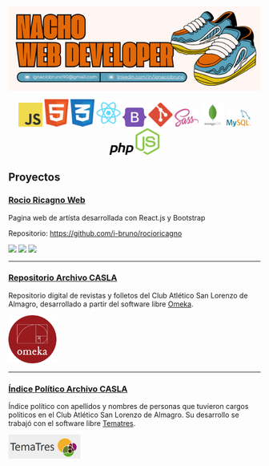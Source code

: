 
<p align="center">
  <img src="https://github.com/i-bruno/i-bruno/blob/main/nachoHeader.png" alt="Image header info"/>
</p>


<p align="center">
  <img src="https://github.com/i-bruno/i-bruno/blob/main/javascript.svg" alt="logo javascript" style="width: 5vw"/> <img src="https://github.com/i-bruno/i-bruno/blob/main/html.svg" alt="logo html" style="width: 5vw"/>
<img src="https://github.com/i-bruno/i-bruno/blob/main/css.svg" alt="logo css" style="width: 5vw"/> <img src="https://github.com/i-bruno/i-bruno/blob/main/react.svg" alt="react-logo" style="width: 5vw"/> <img src="https://github.com/i-bruno/i-bruno/blob/main/bootstrap.svg" alt="logo bootstrap" style="width: 5vw"/> <img src="https://github.com/i-bruno/i-bruno/blob/main/git.svg" alt="logo git" style="width: 5vw"/> <img src="https://github.com/i-bruno/i-bruno/blob/main/sass.svg" alt="logo sass" style="width: 5vw"/> <img src="https://github.com/i-bruno/i-bruno/blob/main/mongo.svg" alt="logo mongodb" style="width: 5vw"/> <img src="https://github.com/i-bruno/i-bruno/blob/main/mysql-logo.svg" alt="mysql-logo" style="width: 5vw"/> <img src="https://github.com/i-bruno/i-bruno/blob/main/php.svg" alt="php-logo" style="width: 5vw"/> <img src="https://github.com/i-bruno/i-bruno/blob/main/nodejs.svg" alt="nodejs-logo" style="width: 5vw;"/>
</p>



## Proyectos

### [Rocio Ricagno Web](https://rocioricagno.ar/)
  Pagina web de artísta desarrollada con React.js y Bootstrap

  Repositorio: https://github.com/i-bruno/rocioricagno

![](https://img.shields.io/github/languages/top/i-bruno/rocioricagno?style=flat&logo=javascript&logoColor=%23F7DF1E&label=Javascript&labelColor=black&color=%23F7DF1E)
![](https://img.shields.io/badge/16.1%25%20-%20diezyseis?style=flat&logo=css3&logoColor=%231572B6&label=CSS&labelColor=black&color=%231572B6)
![](https://img.shields.io/badge/1.8%25%20-%20html%20?style=flat&logo=html5&logoColor=%23E34F26&label=HTML&labelColor=black&color=%23E34F26)

<hr>
  
### [Repositorio Archivo CASLA](http://repositorio.archivocasla.com.ar/)
  Repositorio digital de revistas y folletos del Club Atlético San Lorenzo de Almagro, desarrollado a partir del software libre [Omeka](https://omeka.org/).

<img src="https://github.com/i-bruno/i-bruno/blob/main/OmekaBadge.png" alt="logo omeka" style="width: 10vw"/>

<hr>

### [Índice Político Archivo CASLA](http://indice.archivocasla.com.ar/vocab/index.php)
Índice político con apellidos y nombres de personas que tuvieron cargos políticos en el Club Atlético San Lorenzo de Almagro. Su desarrollo se trabajó con el software libre [Tematres](https://vocabularyserver.com/web).

<img src="https://github.com/i-bruno/i-bruno/blob/main/tematres.png" alt="logo tematres" style="width: 15vw"/>

<!--
**i-bruno/i-bruno** is a ✨ _special_ ✨ repository because its `README.md` (this file) appears on your GitHub profile.

Here are some ideas to get you started:

- 🔭 I’m currently working on ...
- 🌱 I’m currently learning ...
- 👯 I’m looking to collaborate on ...
- 🤔 I’m looking for help with ...
- 💬 Ask me about ...
- 📫 How to reach me: ...
- 😄 Pronouns: ...
- ⚡ Fun fact: ...
-->






